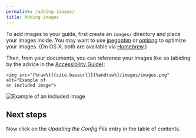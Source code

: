 ```yaml
---
permalink: /adding-images/
title: Adding images
---
```

To add images to your guide, first create an `images/` directory and place
your images inside. You may want to use
[jpegoptim](https://github.com/tjko/jpegoptim) or
[optipng](http://optipng.sourceforge.net/) to optimize your images. (On OS X,
both are available via [Homebrew](http://brew.sh/).)

Then, from your documents, you can reference your images like so (abiding by
the advice in the [Accessibility
Guide](http://18f.github.io/accessibility/images/)):

```
<img src="{%raw%}{{site.baseurl}}{%endraw%}/images/images.png" alt="Example of
an included image">
```

<img src="{{site.baseurl}}/images/images.png" alt="Example of an included image">

## Next steps

Now click on the _Updating the Config File_ entry in the table of contents.
